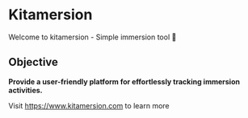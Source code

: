 # Kitamersion

Welcome to kitamersion - Simple immersion tool  🚀

## Objective

**Provide a user-friendly platform for effortlessly tracking immersion activities.**

Visit https://www.kitamersion.com to learn more